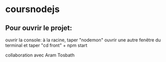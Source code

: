 # coursnodejs

## Pour ouvrir le projet:

ouvrir la console:
à la racine, taper "nodemon"
ouvrir une autre fenêtre du terminal et taper "cd front" + npm start

collaboration avec Aram Tosbath
